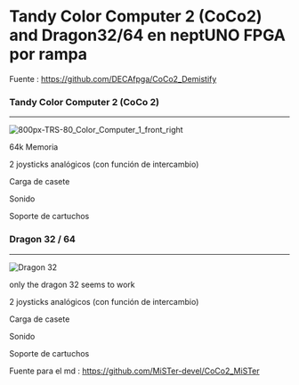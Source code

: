 # Tandy Color Computer 2 (CoCo2) and Dragon32/64 en neptUNO FPGA por rampa

Fuente : https://github.com/DECAfpga/CoCo2_Demistify

### Tandy Color Computer 2 (CoCo 2)
---------------------------------------------
![800px-TRS-80_Color_Computer_1_front_right](https://user-images.githubusercontent.com/31018768/132058799-37434e6a-7a5d-4e52-b752-b194adf2f93a.jpg)

64k Memoria

2 joysticks analógicos (con función de intercambio)

Carga de casete

Sonido

Soporte de cartuchos

### Dragon 32 / 64
----------------------------------------------

![Dragon 32](https://user-images.githubusercontent.com/31018768/132058890-9b6b97de-fa1d-4161-af25-a5754ca8ab8f.jpg)

only the dragon 32 seems to work

2 joysticks analógicos (con función de intercambio)

Carga de casete

Sonido

Soporte de cartuchos

 Fuente para el md : https://github.com/MiSTer-devel/CoCo2_MiSTer
